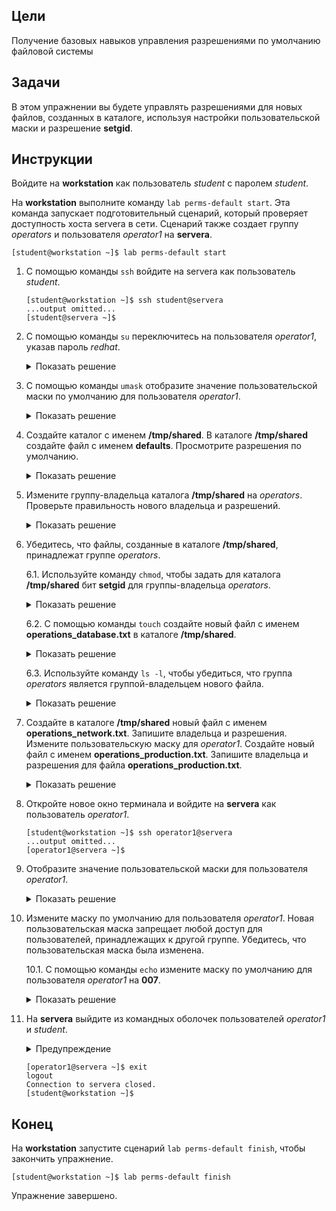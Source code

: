 ## Цели

Получение базовых навыков управления разрешениями по умолчанию файловой системы


## Задачи

В этом упражнении вы будете управлять разрешениями для новых файлов, созданных в каталоге, используя настройки пользовательской маски и разрешение **setgid**.

## Инструкции

Войдите на **workstation** как пользователь *student* с паролем *student*.

На **workstation** выполните команду `lab perms-default start`. Эта команда запускает подготовительный сценарий, который проверяет доступность хоста servera в сети. Сценарий также создает группу *operators* и пользователя *operator1* на **servera**.

```
[student@workstation ~]$ lab perms-default start
```

1.	С помощью команды `ssh` войдите на servera как пользователь *student*.

    ```
    [student@workstation ~]$ ssh student@servera
    ...output omitted...
    [student@servera ~]$ 
    ```

2.	С помощью команды `su` переключитесь на пользователя *operator1*, указав пароль *redhat*.

    <details>
    <summary>Показать решение</summary>
    ```
    [student@servera ~]$ su - operator1
    Password: redhat
    [operator1@servera ~]$ 
    ```
    </details>

3.	С помощью команды `umask` отобразите значение пользовательской маски по умолчанию для пользователя *operator1*.

    <details>
    <summary>Показать решение</summary>
    ```
    [operator1@servera ~]$ umask
    0002
    ```
    </details>

4.	Создайте каталог с именем **/tmp/shared**. В каталоге **/tmp/shared** создайте файл с именем **defaults**. Просмотрите разрешения по умолчанию.

    <details>
    <summary>Показать решение</summary>

    4.1.	С помощью команды `mkdir` создайте каталог **/tmp/shared**. С помощью команды `ls -ld` отобразите список разрешений для нового каталога.

    ```
    [operator1@servera ~]$ mkdir /tmp/shared
    [operator1@servera ~]$ ls -ld /tmp/shared
    drwxrwxr-x. 2 operator1 operator1 6 Feb  4 14:06 /tmp/shared
    ```

    4.2.	С помощью команды `touch` создайте файл с именем **defaults** в каталоге **/tmp/shared**.

    ```
    [operator1@servera ~]$ touch /tmp/shared/defaults
    ```

    4.3.	С помощью команды `ls -l` отобразите список разрешений для нового файла.

    ```
    [operator1@servera ~]$ ls -l /tmp/shared/defaults
    -rw-rw-r--. 1 operator1 operator1 0 Feb  4 14:09 /tmp/shared/defaults
    ```
    </details>

5.	Измените группу-владельца каталога **/tmp/shared** на *operators*. Проверьте правильность нового владельца и разрешений.

    <details>
    <summary>Показать решение</summary>

    5.1.	С помощью команды `chown` измените группу-владельца каталога **/tmp/shared** на *operators*.

    ```
    [operator1@servera ~]$ chown :operators /tmp/shared
    ```

    5.2.	С помощью команды `ls -ld` отобразите список разрешений для каталога **/tmp/shared**.

    ```
    [operator1@servera ~]$ ls -ld /tmp/shared
    drwxrwxr-x. 2 operator1 operators 22 Feb  4 14:09 /tmp/shared 
    ```

    5.3.	С помощью команды `touch` создайте файл с именем group в каталоге **/tmp/shared**. С помощью команды `ls -l` отобразите список разрешений для файла.

    ```
    [operator1@servera ~]$ touch /tmp/shared/group
    [operator1@servera ~]$ ls -l /tmp/shared/group
    -rw-rw-r--. 1 operator1 operator1 0 Feb  4 17:00 /tmp/shared/group
    ```

    **Обратите внимание:** Группа-владелец файла /tmp/shared/group — не operators, а operator1.
    </details>


6.	Убедитесь, что файлы, созданные в каталоге **/tmp/shared**, принадлежат группе *operators*.

    6.1.	Используйте команду `chmod`, чтобы задать для каталога **/tmp/shared** бит **setgid** для группы-владельца *operators*.

    <details>
    <summary>Показать решение</summary>
    ```
    [operator1@servera ~]$ chmod g+s /tmp/shared
    ```
    </details>

    6.2.	С помощью команды `touch` создайте новый файл с именем **operations_database.txt** в каталоге **/tmp/shared**.

    <details>
    <summary>Показать решение</summary>
    ```
    [operator1@servera ~]$ touch /tmp/shared/operations_database.txt
    ```
    </details>

    6.3.	Используйте команду `ls -l`, чтобы убедиться, что группа *operators* является группой-владельцем нового файла.

    <details>
    <summary>Показать решение</summary>
    ```
    [operator1@servera ~]$ ls -l /tmp/shared/operations_database.txt
    -rw-rw-r--. 1 operator1 operators 0 Feb  4 16:11 /tmp/shared/operations_database.txt 
    ```
    </details>

7.	Создайте в каталоге **/tmp/shared** новый файл с именем **operations_network.txt**. Запишите владельца и разрешения. Измените пользовательскую маску для *operator1*. Создайте новый файл с именем **operations_production.txt**. Запишите владельца и разрешения для файла **operations_production.txt**.

    <details>
    <summary>Показать решение</summary>

    7.1.	С помощью команды `touch` создайте файл с именем **operations_network.txt** в каталоге **/tmp/shared**.

    ```
    [operator1@servera ~]$ touch /tmp/shared/operations_network.txt
    ```

    7.2.	С помощью команды `ls -l` отобразите список разрешений для файла **operations_network.txt**.

    ```
    [operator1@servera ~]$ ls -l /tmp/shared/operations_network.txt
    -rw-rw-r--. 1 operator1 operators 5 Feb  0 15:43 /tmp/shared/operations_network.txt 
    ```

    7.3.	С помощью команды `umask` измените маску для пользователя *operator1* на **027**. Выполните команду `umask`, чтобы подтвердить изменение.

    ```
    [operator1@servera ~]$ umask 027
    [operator1@servera ~]$ umask
    0027
    ```

    7.4.	С помощью команды `touch` создайте новый файл с именем **operations_production.txt** в каталоге **/tmp/shared/**. Используйте команду `ls -l`, чтобы убедиться, что новые файлы были созданы с доступом только на чтение для группы *operators* и без прав доступа для остальных пользователей.

    ```
    [operator1@servera ~]$ touch /tmp/shared/operations_production.txt
    [operator1@servera ~]$ ls -l /tmp/shared/operations_production.txt
    -rw-r-----. 1 operator1 operators 0 Feb  0 15:56 /tmp/shared/operations_production.txt 
    ```
    </details>

8.	Откройте новое окно терминала и войдите на **servera** как пользователь *operator1*.

    ```
    [student@workstation ~]$ ssh operator1@servera
    ...output omitted...
    [operator1@servera ~]$ 
    ```

9.	Отобразите значение пользовательской маски для пользователя *operator1*.

    <details>
    <summary>Показать решение</summary>
    ```
    [operator1@servera ~]$ umask
    0002 
    ```
    </details>

10.	Измените маску по умолчанию для пользователя *operator1*. Новая пользовательская маска запрещает любой доступ для пользователей, принадлежащих к другой группе. Убедитесь, что пользовательская маска была изменена.

    10.1.	С помощью команды `echo` измените маску по умолчанию для пользователя *operator1* на **007**.

    <details>
    <summary>Показать решение</summary>
    ```
    [operator1@servera ~]$ echo "umask 007" >> ~/.bashrc
    [operator1@servera ~]$ cat ~/.bashrc
    # .bashrc

    # Source global definitions
    if [ -f /etc/bashrc ]; then
    . /etc/bashrc
    fi

    # Uncomment the following line if you don't like systemctl's auto-paging feature:
    # export SYSTEMD_PAGER=

    # User specific aliases and functions
    umask 007

    ```
    </details>

    10.2.	Выйдите и войдите снова как пользователь *operator1*. Выполните команду `umask`, чтобы убедиться, что изменение сохранилось.

    <details>
    <summary>Показать решение</summary>
    ```
    [operator1@servera ~]$ exit
    logout
    Connection to servera closed.
    [student@workstation ~]$ ssh operator1@servera
    ...output omitted...
    [operator1@servera ~]$ umask
    0007
    ```
    </details>

11.	На **servera** выйдите из командных оболочек пользователей *operator1* и *student*.

    <details>
    <summary>Предупреждение</summary>
    
    Необходимо выйти из всех командных оболочек, открытых от имени пользователя operator1. Если не сделать этого, финальный сценарий завершится ошибкой.
    </details>

    ```
    [operator1@servera ~]$ exit
    logout
    Connection to servera closed.
    [student@workstation ~]$ 
    ```

## Конец

На **workstation** запустите сценарий `lab perms-default finish`, чтобы закончить упражнение.

```
[student@workstation ~]$ lab perms-default finish
```

Упражнение завершено.

